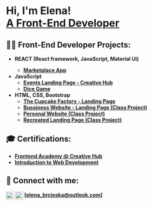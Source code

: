 <h1>Hi, I'm Elena! <br/><a href="https://github.com/elena-brcioska">A Front-End Developer</a>

<h2>👨‍💻 Front-End Developer Projects:</h2>

- <b>REACT (React framework, JavaScript, Material Ui)</b><b>
  - [Marketplace App](https://github.com/elena-brcioska/Markerplace-App---REACT-PROJECT)
- <b>JavaScript</b>
  - [Events Landing Page - Creative Hub](https://github.com/joshmadakor1/4chan-Image-Analysis-Middleware-C964) 
  - [Dice Game](https://github.com/elena-brcioska/Dice-Game---Javascript-Project)
- <b>HTML, CSS, Bootstrap </b>
  - [The Cupcake Factory - Landing Page](https://github.com/elena-brcioska/The-Cupcake-Factory)
  - [Bussiness Website - Landing Page (Class Project)](https://github.com/elena-brcioska/Class-Project--Bussiness-Landing-Page)
  - [Personal Website (Class Project)](https://github.com/elena-brcioska/Class-Project---Personal-Site)
  - [Recreated Landing Page (Class Project)](https://github.com/elena-brcioska/Class-Project---Recreate-Landing-Page)

<h2>🎓 Certifications:</h2>

- [Frontend Academy @ Creative Hub]()
- [Introduction to Web Development](https://drive.google.com/file/d/1XJsbwUAAzevvhxQ5MYAH14i_SpWN4CHW/view)

<h2> 🤳 Connect with me:</h2>

[elena_brcioska@outlook.com]
[<img align="left" alt="LinkedIn" width="22px" src="https://cdn.jsdelivr.net/npm/simple-icons@v3/icons/linkedin.svg" />][linkedin]
[<img align="left" alt="Instagram" width="22px" src="https://cdn.jsdelivr.net/npm/simple-icons@v3/icons/instagram.svg" />][instagram]

[instagram]: https://www.instagram.com/brcioska/
[linkedin]: https://www.linkedin.com/in/elena-brchioska/
